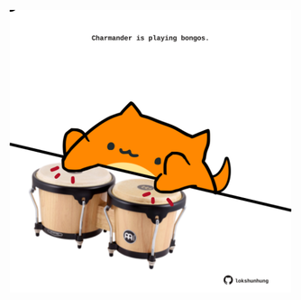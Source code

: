 <!-- built at 17/01/2022, 16:01:00 UTC -->
<p align="center">
  <img width="500" height="500" src="./ReadmeImage.svg">
</p>
